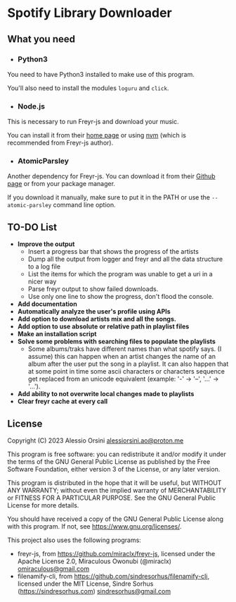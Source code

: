 # Spotify Library Downloader

## What you need

- ### Python3

You need to have Python3 installed to make use of this program.

You'll also need to install the modules `loguru` and `click`.

- ### Node.js

This is necessary to run Freyr-js and download your music.

You can install it from their [home page](https://nodejs.org/en/download/) or using [nvm](https://github.com/nvm-sh/nvm) (which is recommended from Freyr-js author).

- ### AtomicParsley

Another dependency for Freyr-js. You can download it from their [Github page](https://github.com/wez/atomicparsley/releases/latest) or from your package manager.

If you download it manually, make sure to put it in the PATH or use the `--atomic-parsley` command line option.

## TO-DO List

- **Improve the output**
  - Insert a progress bar that shows the progress of the artists
  - Dump all the output from logger and freyr and all the data structure to a log file
  - List the items for which the program was unable to get a uri in a nicer way
  - Parse freyr output to show failed downloads.
  - Use only one line to show the progress, don't flood the console.
- **Add documentation**
- **Automatically analyze the user's profile using APIs**
- **Add option to download artists mix and all the songs.**
- **Add option to use absolute or relative path in playlist files**
- **Make an installation script**
- **Solve some problems with searching files to populate the playlists**
  - Some albums/traks have different names than what spotify says. (I assume) this can happen when an artist changes the name of an album after the user put the song in a playlist. It can also happen that at some point in time some ascii characters or characters sequence get replaced from an unicode equivalent (example: '-' -> '–', '...' -> '…').
- **Add ability to not overwrite local changes made to playlists**
- **Clear freyr cache at every call**

## License

Copyright (C) 2023 Alessio Orsini <alessiorsini.ao@proton.me>

This program is free software: you can redistribute it and/or modify it under the terms of the GNU General Public License as published by the Free Software Foundation, either version 3 of the License, or any later version.

This program is distributed in the hope that it will be useful, but WITHOUT ANY WARRANTY; without even the implied warranty of MERCHANTABILITY or FITNESS FOR A PARTICULAR PURPOSE. See the GNU General Public License for more details.

You should have received a copy of the GNU General Public License along with this program. If not, see https://www.gnu.org/licenses/.

This project also uses the following programs:
- freyr-js, from https://github.com/miraclx/freyr-js, licensed under the Apache License 2.0, Miraculous Owonubi (@miraclx) <omiraculous@gmail.com>
- filenamify-cli, from https://github.com/sindresorhus/filenamify-cli, licensed under the MIT License, Sindre Sorhus (https://sindresorhus.com) <sindresorhus@gmail.com>
